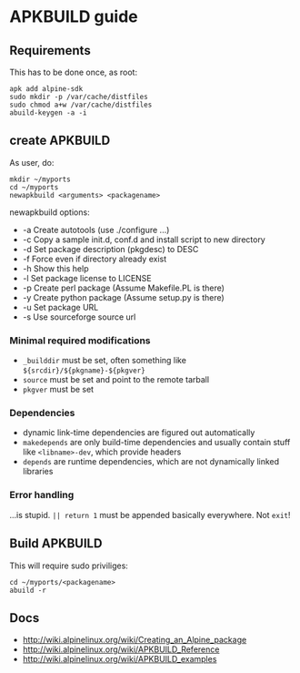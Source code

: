 # APKBUILD guide

## Requirements

This has to be done once, as root:
```
apk add alpine-sdk
sudo mkdir -p /var/cache/distfiles
sudo chmod a+w /var/cache/distfiles
abuild-keygen -a -i
```

## create APKBUILD

As user, do:
```
mkdir ~/myports
cd ~/myports
newapkbuild <arguments> <packagename>
```

newapkbuild options:
* -a Create autotools (use ./configure ...)
* -c Copy a sample init.d, conf.d and install script to new directory
* -d Set package description (pkgdesc) to DESC
* -f Force even if directory already exist
* -h Show this help
* -l Set package license to LICENSE
* -p Create perl package (Assume Makefile.PL is there)
* -y Create python package (Assume setup.py is there)
* -u Set package URL
* -s Use sourceforge source url

### Minimal required modifications

* `_builddir` must be set, often something like `${srcdir}/${pkgname}-${pkgver}`
* `source` must be set and point to the remote tarball
* `pkgver` must be set

### Dependencies

* dynamic link-time dependencies are figured out automatically
* `makedepends` are only build-time dependencies and usually contain stuff like `<libname>-dev`, which provide headers
* `depends` are runtime dependencies, which are not dynamically linked libraries

### Error handling

...is stupid. `|| return 1` must be appended basically everywhere. Not `exit`!

## Build APKBUILD

This will require sudo priviliges:
```
cd ~/myports/<packagename>
abuild -r
```

## Docs

* http://wiki.alpinelinux.org/wiki/Creating_an_Alpine_package
* http://wiki.alpinelinux.org/wiki/APKBUILD_Reference
* http://wiki.alpinelinux.org/wiki/APKBUILD_examples

